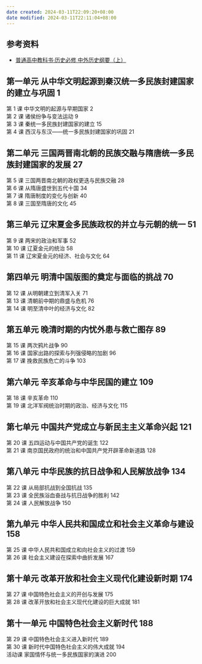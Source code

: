 ```yaml
---
date created: 2024-03-11T22:09:20+08:00
date modified: 2024-03-11T22:11:04+08:00
---
```

## 参考资料

- [普通高中教科书·历史必修 中外历史纲要（上）](https://basic.smartedu.cn/tchMaterial/detail?contentType=assets_document&contentId=aadd94cd-2d05-4716-aa25-dab70c9fc7a4&catalogType=tchMaterial&subCatalog=tchMaterial)

## 第一单元 从中华文明起源到秦汉统一多民族封建国家的建立与巩固 1  

第 1 课 中华文明的起源与早期国家 2  
第 2 课 诸侯纷争与变法运动 9  
第 3 课 秦统一多民族封建国家的建立 15  
第 4 课 西汉与东汉——统一多民族封建国家的巩固 21  

## 第二单元 三国两晋南北朝的民族交融与隋唐统一多民族封建国家的发展 27  

第 5 课 三国两晋南北朝的政权更迭与民族交融 28  
第 6 课 从隋唐盛世到五代十国 34  
第 7 课 隋唐制度的变化与创新 40  
第 8 课 三国至隋唐的文化 45  

## 第三单元 辽宋夏金多民族政权的并立与元朝的统一 51  

第 9 课 两宋的政治和军事 52  
第 10 课 辽夏金元的统治 58  
第 11 课 辽宋夏金元的经济、社会与文化 64

## 第四单元 明清中国版图的奠定与面临的挑战 70  

第 12 课 从明朝建立到清军入关 71  
第 13 课 清朝前中期的鼎盛与危机 76  
第 14 课 明至清中叶的经济与文化 82  

## 第五单元 晚清时期的内忧外患与救亡图存 89  

第 15 课 两次鸦片战争 90  
第 16 课 国家出路的探索与列强侵略的加剧 96  
第 17 课 挽救民族危亡的斗争 103  

## 第六单元 辛亥革命与中华民国的建立 109  

第 18 课 辛亥革命 110  
第 19 课 北洋军阀统治时期的政治、经济与文化 115  

## 第七单元 中国共产党成立与新民主主义革命兴起 121  

第 20 课 五四运动与中国共产党的诞生 122  
第 21 课 南京国民政府的统治和中国共产党开辟革命新道路 128

## 第八单元 中华民族的抗日战争和人民解放战争 134  

第 22 课 从局部抗战到全国抗战 135  
第 23 课 全民族浴血奋战与抗日战争的胜利 142  
第 24 课 人民解放战争 150  

## 第九单元 中华人民共和国成立和社会主义革命与建设 158  

第 25 课 中华人民共和国成立和向社会主义的过渡 159  
第 26 课 社会主义建设在探索中曲折发展 167  

## 第十单元 改革开放和社会主义现代化建设新时期 174  

第 27 课 中国特色社会主义的开创与发展 175  
第 28 课 改革开放和社会主义现代化建设的巨大成就 181  

## 第十一单元 中国特色社会主义新时代 188  

第 29 课 中国特色社会主义进入新时代 189  
第 30 课 新时代中国特色社会主义的伟大成就 194  
活动课  家国情怀与统一多民族国家的演进 200